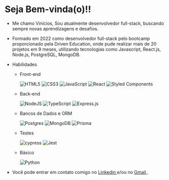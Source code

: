 # Seja Bem-vinda(o)!!
* Me chamo Vinícios, Sou atualmente desenvolvedor full-stack, buscando sempre novas aprendizagens e desafios.

* Formado em 2022 como desenvolvedor full-stack pelo bootcamp proporcionado pela Driven Education, onde pude realizar mais de 20 projetos em 9 meses, utilizando tecnologias como Javascript, React.js, Node.js, PostgreSQL, MongoDB.

* Habilidades
  * Front-end

    ![HTML5](https://img.shields.io/badge/html5-%23E34F26.svg?style=for-the-badge&logo=html5&logoColor=white)
    ![CSS3](https://img.shields.io/badge/css3-%231572B6.svg?style=for-the-badge&logo=css3&logoColor=white)
    ![JavaScript](https://img.shields.io/badge/javascript-%23323330.svg?style=for-the-badge&logo=javascript&logoColor=%23F7DF1E)
    ![React](https://img.shields.io/badge/react-%2320232a.svg?style=for-the-badge&logo=react&logoColor=%2361DAFB)
    ![Styled Components](https://img.shields.io/badge/styled--components-DB7093?style=for-the-badge&logo=styled-components&logoColor=white)
  
  * Back-end

    ![NodeJS](https://img.shields.io/badge/node.js-6DA55F?style=for-the-badge&logo=node.js&logoColor=white)
    ![TypeScript](https://img.shields.io/badge/typescript-%23007ACC.svg?style=for-the-badge&logo=typescript&logoColor=white)
    ![Express.js](https://img.shields.io/badge/express.js-%23404d59.svg?style=for-the-badge&logo=express&logoColor=%2361DAFB)
    
  * Bancos de Dados e ORM

    ![Postgres](https://img.shields.io/badge/postgres-%23316192.svg?style=for-the-badge&logo=postgresql&logoColor=white)
    ![MongoDB](https://img.shields.io/badge/MongoDB-%234ea94b.svg?style=for-the-badge&logo=mongodb&logoColor=white)
    ![Prisma](https://img.shields.io/badge/Prisma-3982CE?style=for-the-badge&logo=Prisma&logoColor=white)
    
  
  * Testes

    ![cypress](https://img.shields.io/badge/-cypress-%23E5E5E5?style=for-the-badge&logo=cypress&logoColor=058a5e)
    ![Jest](https://img.shields.io/badge/-jest-%23C21325?style=for-the-badge&logo=jest&logoColor=white)
    
  * Básico
     
    ![Python](https://img.shields.io/badge/-python-%23E5E5E3?style=for-the-badge&logo=python&logoColor=058a5e)
    
* Você pode entrar em contato comigo no <a href="https://www.linkedin.com/in/viniciospires/" target="_blank"> Linkedin </a> e/ou no <a href="contato.viniciospires@gmail.com" target="blank_"> Gmail </a>.
